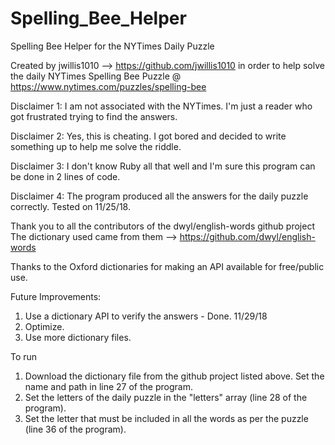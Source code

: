 # Spelling_Bee_Helper
Spelling Bee Helper for the NYTimes Daily Puzzle

Created by jwillis1010 --> https://github.com/jwillis1010
in order to help solve the daily NYTimes Spelling Bee Puzzle @ https://www.nytimes.com/puzzles/spelling-bee

Disclaimer 1: I am not associated with the NYTimes. I'm just a reader who got frustrated trying to find the answers.

Disclaimer 2: Yes, this is cheating. I got bored and decided to write something up to help me solve the riddle.

Disclaimer 3: I don't know Ruby all that well and I'm sure this program can be done in 2 lines of code.

Disclaimer 4: The program produced all the answers for the daily puzzle correctly. Tested on 11/25/18.

Thank you to all the contributors of the dwyl/english-words github project
The dictionary used came from them --> https://github.com/dwyl/english-words

Thanks to the Oxford dictionaries for making an API available for free/public use.

Future Improvements:
1. Use a dictionary API to verify the answers - Done. 11/29/18
2. Optimize.
3. Use more dictionary files.

To run
1. Download the dictionary file from the github project listed above. Set the name and path in line 27 of the program.
2. Set the letters of the daily puzzle in the "letters" array (line 28 of the program).
3. Set the letter that must be included in all the words as per the puzzle (line 36 of the program).
